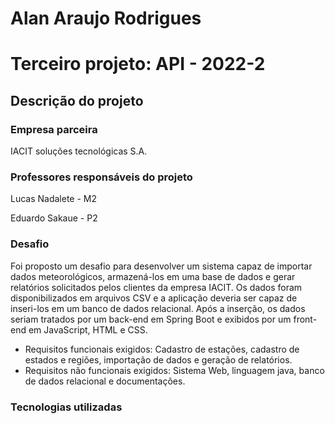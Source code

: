 # Alan Araujo Rodrigues

# Terceiro projeto: API - 2022-2

## Descrição do projeto

### Empresa parceira  

IACIT soluções tecnológicas S.A.

### Professores responsáveis do projeto

Lucas Nadalete - M2

Eduardo Sakaue - P2

### Desafio

Foi proposto um desafio para desenvolver um sistema capaz de importar dados meteorológicos, armazená-los em uma base de dados e gerar relatórios solicitados pelos clientes da empresa IACIT. Os dados foram disponibilizados em arquivos CSV e a aplicação deveria ser capaz de inseri-los em um banco de dados relacional. Após a inserção, os dados seriam tratados por um back-end em Spring Boot e exibidos por um front-end em JavaScript, HTML e CSS.

 - Requisitos funcionais exigidos: Cadastro de estações, cadastro de estados e regiões, importação de dados e geração de relatórios.
 - Requisitos não funcionais exigidos: Sistema Web, linguagem java, banco de dados relacional e documentações.
 
 ### Tecnologias utilizadas
 



